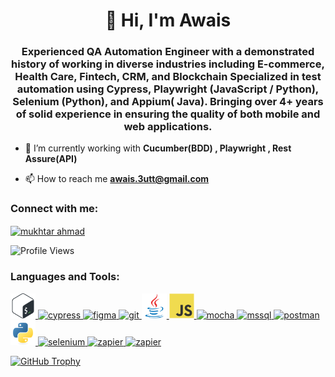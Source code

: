 <h1 align="center">👋 Hi, I'm Awais</h1>
<h3 align="center">Experienced QA Automation Engineer with a demonstrated history of working in diverse industries including E-commerce, Health Care, Fintech, CRM, and Blockchain Specialized in test automation using Cypress, Playwright (JavaScript / Python), Selenium (Python), and Appium( Java). Bringing over 4+ years of solid experience in ensuring the quality of both mobile and web applications.</h3>


- 🌱 I’m currently working with **Cucumber(BDD) , Playwright , Rest Assure(API)**

- 📫 How to reach me **awais.3utt@gmail.com**

<h3 align="left">Connect with me:</h3>
<p align="left">
<a href="https://www.linkedin.com/in/avsbutt/" target="blank"><img align="center" src="https://raw.githubusercontent.com/rahuldkjain/github-profile-readme-generator/master/src/images/icons/Social/linked-in-alt.svg" alt="mukhtar ahmad" height="30" width="40" /></a>
</p>

<!---
avsbutt/avsbutt is a ✨ special ✨ repository because its `README.md` (this file) appears on your GitHub profile.
You can click the Preview link to take a look at your changes.
--->


![Profile Views](https://komarev.com/ghpvc/?username=haroondhanyal&label=Profile%20views&color=0e75b6&style=flat-square)

<h3 align="left">Languages and Tools:</h3>
<p align="left"> 
  <a href="https://www.gnu.org/software/bash/" target="_blank" rel="noreferrer"> 
    <img src="https://raw.githubusercontent.com/devicons/devicon/master/icons/bash/bash-original.svg" alt="bash" width="40" height="40"/> 
  </a> 
  <a href="https://www.cypress.io" target="_blank" rel="noreferrer"> 
    <img src="https://avatars.githubusercontent.com/u/8908513?s=200&v=4" alt="cypress" width="40" height="40"/> 
  </a> 
  <a href="https://www.figma.com/" target="_blank" rel="noreferrer"> 
    <img src="https://www.vectorlogo.zone/logos/figma/figma-icon.svg" alt="figma" width="40" height="40"/> 
  </a> 
  <a href="https://git-scm.com/" target="_blank" rel="noreferrer"> 
    <img src="https://www.vectorlogo.zone/logos/git-scm/git-scm-icon.svg" alt="git" width="40" height="40"/> 
  </a> 
  <a href="https://www.java.com" target="_blank" rel="noreferrer"> 
    <img src="https://raw.githubusercontent.com/devicons/devicon/master/icons/java/java-original.svg" alt="java" width="40" height="40"/> 
  </a> 
  <a href="https://developer.mozilla.org/en-US/docs/Web/JavaScript" target="_blank" rel="noreferrer"> 
    <img src="https://raw.githubusercontent.com/devicons/devicon/master/icons/javascript/javascript-original.svg" alt="javascript" width="40" height="40"/> 
  </a> 
  <a href="https://mochajs.org" target="_blank" rel="noreferrer"> 
    <img src="https://www.vectorlogo.zone/logos/mochajs/mochajs-icon.svg" alt="mocha" width="40" height="40"/> 
  </a> 
  <a href="https://www.microsoft.com/en-us/sql-server" target="_blank" rel="noreferrer"> 
    <img src="https://www.svgrepo.com/show/303229/microsoft-sql-server-logo.svg" alt="mssql" width="40" height="40"/> 
  </a> 
  <a href="https://postman.com" target="_blank" rel="noreferrer"> 
    <img src="https://www.vectorlogo.zone/logos/getpostman/getpostman-icon.svg" alt="postman" width="40" height="40"/> 
  </a> 
  <a href="https://www.python.org" target="_blank" rel="noreferrer"> 
    <img src="https://raw.githubusercontent.com/devicons/devicon/master/icons/python/python-original.svg" alt="python" width="40" height="40"/> 
  </a> 
  <a href="https://www.selenium.dev" target="_blank" rel="noreferrer"> 
    <img src="https://raw.githubusercontent.com/detain/svg-logos/780f25886640cef088af994181646db2f6b1a3f8/svg/selenium-logo.svg" alt="selenium" width="40" height="40"/> 
  </a> 
  <a href="https://zapier.com" target="_blank" rel="noreferrer"> 
    <img src="https://www.vectorlogo.zone/logos/zapier/zapier-icon.svg" alt="zapier" width="40" height="40"/> 
  </a> 
<a href="https://playwright.dev/" rel="noreferrer"> 
    <img src="https://www.vectorlogo.zone/logos/zapier/zapier-icon.svg" alt="zapier" width="40" height="40"/> 
  </a> 
</p>




[![GitHub Trophy](https://github-profile-trophy.vercel.app/?username=ryo-ma&margin-w=15&rank=SSS,SS,S,AAA,AA,A)](https://github.com/ryo-ma/github-profile-trophy)




